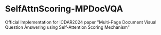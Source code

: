 # SelfAttnScoring-MPDocVQA
Official Implementation for ICDAR2024 paper "Multi-Page Document Visual Question Answering using Self-Attention Scoring Mechanism"
